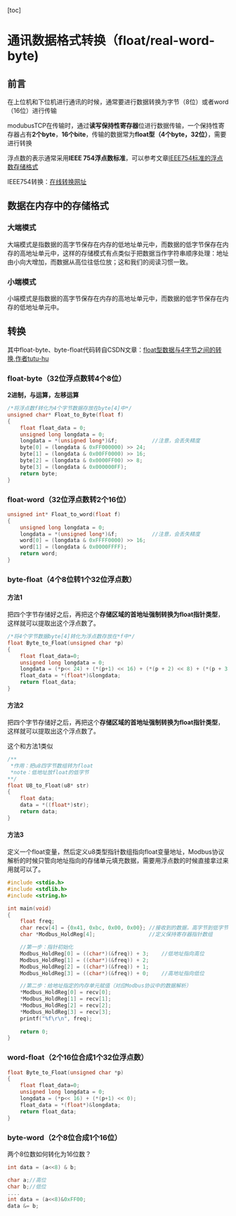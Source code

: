 \[toc\]

# 通讯数据格式转换（float/real-word-byte)

## 前言

在上位机和下位机进行通讯的时候，通常要进行数据转换为字节（8位）或者word（16位）进行传输

modubusTCP在传输时，通过**读写保持性寄存器**位进行数据传输，一个保持性寄存器占有**2个byte**，**16个bite**，传输的数据常为**float型（4个byte，32位）**，需要进行转换

浮点数的表示通常采用**IEEE 754浮点数标准**，可以参考文章[IEEE754标准的浮点数存储格式](https://www.cnblogs.com/MikeZhang/p/IEEE754FloatEncode20180117.html)

IEEE754转换：[在线转换网址](http://www.speedfly.cn/tools/hexconvert/)

## 数据在内存中的存储格式

### 大端模式

大端模式是指数据的高字节保存在内存的低地址单元中，而数据的低字节保存在内存的高地址单元中，这样的存储模式有点类似于把数据当作字符串顺序处理：地址由小向大增加，而数据从高位往低位放；这和我们的阅读习惯一致。

### 小端模式

小端模式是指数据的高字节保存在内存的高地址单元中，而数据的低字节保存在内存的低地址单元中。

## 转换

其中float-byte、byte-float代码转自CSDN文章：[float型数据与4字节之间的转换,作者tutu-hu](https://blog.csdn.net/weixin_42700740/article/details/103236885?share_token=7af34e32-1bce-4b09-9225-afa6e02006f6)

### float-byte（32位浮点数转4个8位）

**2进制，与运算，左移运算**

```c++
/*将浮点数f转化为4个字节数据存放在byte[4]中*/
unsigned char* Float_to_Byte(float f)
{
	float float_data = 0;
	unsigned long longdata = 0;
	longdata = *(unsigned long*)&f;           //注意，会丢失精度
	byte[0] = (longdata & 0xFF000000) >> 24;
	byte[1] = (longdata & 0x00FF0000) >> 16;
	byte[2] = (longdata & 0x0000FF00) >> 8;
	byte[3] = (longdata & 0x000000FF);
	return byte;
}
```

### float-word（32位浮点数转2个16位）

```c++
unsigned int* Float_to_word(float f)
{
    unsigned long longdata = 0;
    longdata = *(unsigned long*)&f;           //注意，会丢失精度
    word[0] = (longdata & 0xFFFF0000) >> 16;
    word[1] = (longdata & 0x0000FFFF);
    return word;
}
```

### byte-float（4个8位转1个32位浮点数）

#### 方法1

把四个字节存储好之后，再把这个**存储区域的首地址强制转换为float指针类型**，这样就可以提取出这个浮点数了。

```c
/*将4个字节数据byte[4]转化为浮点数存放在*f中*/
float Byte_to_Float(unsigned char *p)
{
	float float_data=0;
	unsigned long longdata = 0;
	longdata = (*p<< 24) + (*(p+1) << 16) + (*(p + 2) << 8) + (*(p + 3) << 0);
	float_data = *(float*)&longdata;
	return float_data;
}
```

#### 方法2

把四个字节存储好之后，再把这个**存储区域的首地址强制转换为float指针类型**，这样就可以提取出这个浮点数了。

这个和方法1类似

```c
/**
 *作用：把u8四字节数组转为float
 *note：低地址放float的低字节
**/
float U8_to_Float(u8* str)  
{  
	float data;
	data = *((float*)str);
	return data;
}
```

#### 方法3

定义一个float变量，然后定义u8类型指针数组指向float变量地址，Modbus协议解析的时候只管向地址指向的存储单元填充数据，需要用浮点数的时候直接拿过来用就可以了。

```c
#include <stdio.h>
#include <stdlib.h>
#include <string.h>

int main(void)  
{  
    float freq;
    char recv[4] = {0x41, 0xbc, 0x00, 0x00}; //接收到的数据，高字节到低字节排列
    char *Modbus_HoldReg[4];				 //定义保持寄存器指针数组

    //第一步：指针初始化
    Modbus_HoldReg[0] = ((char*)(&freq)) + 3;	 //低地址指向高位
    Modbus_HoldReg[1] = ((char*)(&freq)) + 2;     
    Modbus_HoldReg[2] = ((char*)(&freq)) + 1;     
    Modbus_HoldReg[3] = ((char*)(&freq)) + 0;	 //高地址指向低位

    //第二步：给地址指定的内存单元赋值（对应Modbus协议中的数据解析）
    *Modbus_HoldReg[0] = recv[0];
    *Modbus_HoldReg[1] = recv[1];
    *Modbus_HoldReg[2] = recv[2];
    *Modbus_HoldReg[3] = recv[3];
    printf("%f\r\n", freq);
    
    return 0;
}
```

### word-float（2个16位合成1个32位浮点数）

```c
float Byte_to_Float(unsigned char *p)
{
	float float_data=0;
	unsigned long longdata = 0;
	longdata = (*p<< 16) + (*(p+1) << 0);
	float_data = *(float*)&longdata;
	return float_data;
}
```

### byte-word（2个8位合成1个16位）

两个8位数如何转化为16位数？

```c
int data = (a<<8) & b;
```

```c
char a;//高位
char b;//低位
....
int data = (a<<8)&0xFF00;
data &= b;
```